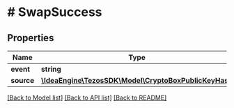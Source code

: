 # # SwapSuccess

## Properties

Name | Type | Description | Notes
------------ | ------------- | ------------- | -------------
**event** | **string** |  |
**source** | [**\IdeaEngine\TezosSDK\Model\CryptoBoxPublicKeyHash**](CryptoBoxPublicKeyHash.md) |  |

[[Back to Model list]](../../README.md#models) [[Back to API list]](../../README.md#endpoints) [[Back to README]](../../README.md)
